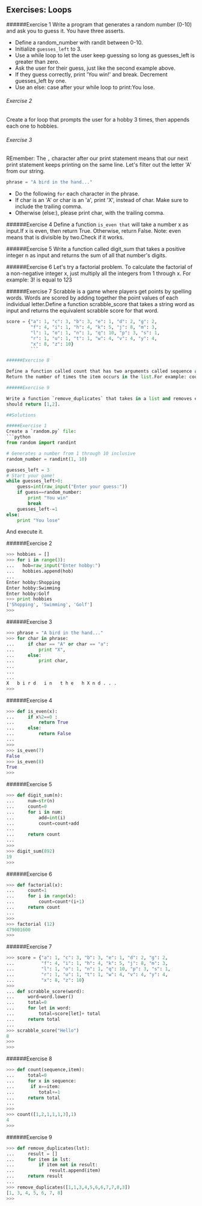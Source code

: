## Exercises: Loops

######Exercise 1
Write a program that generates a random number (0-10) and ask you to guess it. You have three asserts.

- Define a random_number with randit between 0-10.
- Initialize `guesses_left` to 3.
- Use a while loop to let the user keep guessing so long as guesses_left is greater than zero.
- Ask the user for their guess, just like the second example above.
- If they guess correctly, print 'You win!' and break.
Decrement guesses_left by one.
- Use an else: case after your while loop to print:You lose.

###### Exercise 2
Create a for loop that prompts the user for a hobby 3 times, then appends each one to hobbies.

###### Exercise 3
REmember: The `,` character after our print statement means that our next print statement keeps printing on the same line.
Let's filter out the letter 'A' from our string.
```python
phrase = "A bird in the hand..."
```
- Do the following `for` each character in the phrase.
- If char is an 'A' or char is an 'a', print 'X', instead of char. Make sure to include the trailing comma.
- Otherwise (else:), please print char, with the trailing comma.


######Exercise 4
Define a function `is_even that` will take a number x as input.If x is even, then return True.
Otherwise, return False. Note: even means that is divisible by two.Check if it works.

######Exercise 5
Write a function called digit_sum that takes a positive integer n as input and returns the sum of all that number's digits.

######Exercise 6
Let's try a factorial problem.
To calculate the factorial of a non-negative integer x, just multiply all the integers from 1 through x. For example:
    3! is  equal to 1*2*3

######Exercise 7
Scrabble is a game where players get points by spelling words. Words are scored by adding together the point values of each individual letter.Define a function scrabble_score that takes a string word as input and returns the equivalent scrabble score for that word.
```python
score = {"a": 1, "c": 3, "b": 3, "e": 1, "d": 2, "g": 2,
         "f": 4, "i": 1, "h": 4, "k": 5, "j": 8, "m": 3,
         "l": 1, "o": 1, "n": 1, "q": 10, "p": 3, "s": 1,
         "r": 1, "u": 1, "t": 1, "w": 4, "v": 4, "y": 4,
         "x": 8, "z": 10}
         ```

######Exercise 8

Define a function called count that has two arguments called sequence and item.
Return the number of times the item occurs in the list.For example: count([1,2,1,1], 1) should return 3 (because 1 appears 3 times in the list).

######Exercise 9

Write a function `remove_duplicates` that takes in a list and removes elements of the list that are the same.For example: remove_duplicates([1,1,2,2])
should return [1,2].

##Solutions

#####Exercise 1
Create a `random.py` file:
```python
from random import randint

# Generates a number from 1 through 10 inclusive
random_number = randint(1, 10)

guesses_left = 3
# Start your game!
while guesses_left>0:
    guess=int(raw_input("Enter your guess:"))
    if guess==random_number:
        print "You win"
        break
    guesses_left-=1
else:
    print "You lose"
```
And execute it.

######Exercise 2
```python
>>> hobbies = []
>>> for i in range(3):
...   hob=raw_input("Enter hobby:")
...   hobbies.append(hob)
...
Enter hobby:Shopping
Enter hobby:Swimming
Enter hobby:Golf
>>> print hobbies
['Shopping', 'Swimming', 'Golf']
>>>
```

######Exercise 3
```python
>>> phrase = "A bird in the hand..."
>>> for char in phrase:
...     if char == "A" or char == "a":
...         print "X",
...     else:
...         print char,
...
...
...
X   b i r d   i n   t h e   h X n d . . .
>>>
```

######Exercise 4
```python
>>> def is_even(x):
...     if x%2==0 :
...         return True
...     else:
...         return False
...
>>>
>>> is_even(7)
False
>>> is_even(8)
True
>>>
```
######Exercise 5
```python
>>> def digit_sum(n):
...     num=str(n)
...     count=0
...     for i in num:
...         add=int(i)
...         count=count+add
...
...     return count
...
>>>
>>> digit_sum(892)
19
>>>
```

######Exercise 6

```python
>>> def factorial(x):
...     count=1
...     for i in range(x):
...         count=count*(i+1)
...     return count
...
>>>
>>> factorial (12)
479001600
>>>
```
######Exercise 7
```python
>>> score = {"a": 1, "c": 3, "b": 3, "e": 1, "d": 2, "g": 2,
...          "f": 4, "i": 1, "h": 4, "k": 5, "j": 8, "m": 3,
...          "l": 1, "o": 1, "n": 1, "q": 10, "p": 3, "s": 1,
...          "r": 1, "u": 1, "t": 1, "w": 4, "v": 4, "y": 4,
...          "x": 8, "z": 10}
>>>
... def scrabble_score(word):
...     word=word.lower()
...     total=0
...     for let in word:
...         total=score[let]+ total
...     return total
...
>>> scrabble_score("Hello")
8
>>>
>>>
```
######Exercise 8
```python
>>> def count(sequence,item):
...     total=0
...     for x in sequence:
...      if x==item:
...         total+=1
...     return total
...
>>>
>>> count([1,2,1,1,1,3],1)
4
>>>
```
######Exercise 9
```python
>>> def remove_duplicates(lst):
...     result = []
...     for item in lst:
...         if item not in result:
...             result.append(item)
...     return result
...
>>> remove_duplicates([1,1,3,4,5,6,6,7,7,8,3])
[1, 3, 4, 5, 6, 7, 8]
>>>
```
